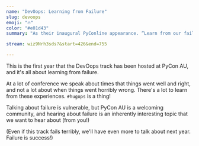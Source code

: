 ```yaml
---
name: "DevOops: Learning from Failure"
slug: devoops
emoji: "🔥"
color: "#e01d43"
summary: "As their inaugural PyConline appearance. “Learn from our failures, or teach us about yours”."

stream: wiz9Nrh3sds?&start=426&end=755

---
```


This is the first year that the DevOops track has been hosted at PyCon AU, and it's all about learning from failure. 

At a lot of conference we speak about times that things went well and right, and not a lot about when things went horribly wrong. There's a lot to learn from these experiences. `#hugops` is a thing!

Talking about failure is vulnerable, but PyCon AU is a welcoming community, and hearing about failure is an inherently interesting topic that we want to hear about (from you!)

(Even if this track fails terribly, we'll have even more to talk about next year. Failure is success!)